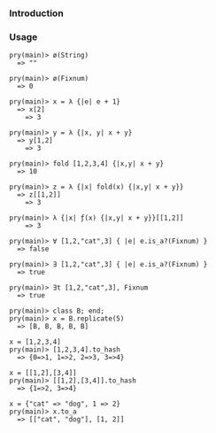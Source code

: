 ### Introduction

### Usage

    pry(main)> ø(String)
      => ""
    
    pry(main)> ø(Fixnum)
      => 0

    pry(main)> x = λ {|e| e + 1}
      => x[2]
        => 3

    pry(main)> y = λ {|x, y| x + y}
      => y[1,2]
        => 3

    pry(main)> fold [1,2,3,4] {|x,y| x + y}
      => 10

    pry(main)> z = λ {|x| fold(x) {|x,y| x + y}}
      => z[[1,2]]
        => 3
        
    pry(main)> λ {|x| ƒ(x) {|x,y| x + y}}[[1,2]]
        => 3

    pry(main)> ∀ [1,2,"cat",3] { |e| e.is_a?(Fixnum) }
      => false

    pry(main)> ∃ [1,2,"cat",3] { |e| e.is_a?(Fixnum) }
      => true

    pry(main)> ∃t [1,2,"cat",3], Fixnum
      => true

    pry(main)> class B; end;
    pry(main)> x = B.replicate(5)
      => [B, B, B, B, B]

    x = [1,2,3,4]
    pry(main)> [1,2,3,4].to_hash
      => {0=>1, 1=>2, 2=>3, 3=>4}

    x = [[1,2],[3,4]]
    pry(main)> [[1,2],[3,4]].to_hash
      => {1=>2, 3=>4}

    x = {"cat" => "dog", 1 => 2}
    pry(main)> x.to_a
      => [["cat", "dog"], [1, 2]]
      
